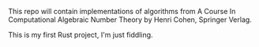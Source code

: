 This repo will contain implementations of algorithms from A Course In Computational Algebraic Number Theory by Henri Cohen, Springer Verlag.

This is my first Rust project, I'm just fiddling.
